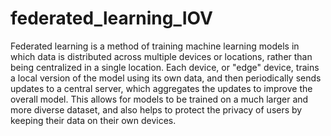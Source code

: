 # federated_learning_IOV
Federated learning is a method of training machine learning models in which data is distributed across multiple devices or locations, rather than being centralized in a single location. Each device, or "edge" device, trains a local version of the model using its own data, and then periodically sends updates to a central server, which aggregates the updates to improve the overall model. This allows for models to be trained on a much larger and more diverse dataset, and also helps to protect the privacy of users by keeping their data on their own devices.
